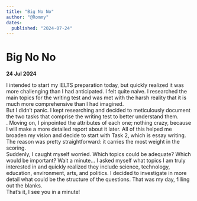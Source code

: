 ```yaml
---
title: "Big No No"
author: "@Rommy"
dates:
  published: "2024-07-24"
---
```


# Big No No

**24 Jul 2024**

I intended to start my IELTS preparation today, but quickly realized it was more challenging than I had anticipated. I felt quite naive. I researched the main topics for the writing test and was met with the harsh reality that it is much more comprehensive than I had imagined.<br>
But I didn’t panic. I kept researching and decided to meticulously document the two tasks that comprise the writing test to better understand them.<br>.
Moving on, I pinpointed the attributes of each one; nothing crazy, because I will make a more detailed report about it later. All of this helped me broaden my vision and decide to start with Task 2, which is essay writing. The reason was pretty straightforward: it carries the most weight in the scoring.<br>
Suddenly, I caught myself worried. Which topics could be adequate? Which would be important? Wait a minute… I asked myself what topics I am truly interested in and quickly realized they include science, technology, education, environment, arts, and politics. I decided to investigate in more detail what could be the structure of the questions. That was my day, filling out the blanks.<br>
That’s it, I see you in a minute!